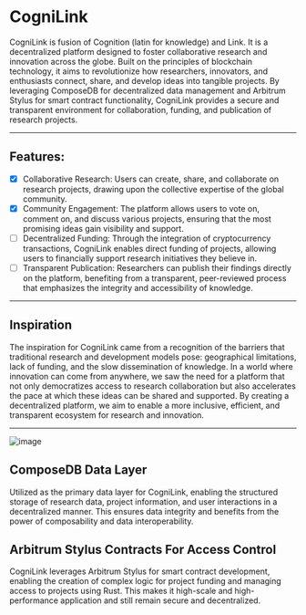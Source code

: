# CogniLink

CogniLink is fusion of Cognition (latin for knowledge) and Link. It is a decentralized platform designed to foster collaborative research and innovation across the globe. Built on the principles of blockchain technology, it aims to revolutionize how researchers, innovators, and enthusiasts connect, share, and develop ideas into tangible projects. By leveraging ComposeDB for decentralized data management and Arbitrum Stylus for smart contract functionality, CogniLink provides a secure and transparent environment for collaboration, funding, and publication of research projects.

---

## Features:

- [x] Collaborative Research: Users can create, share, and collaborate on research projects, drawing upon the collective expertise of the global community.
- [x] Community Engagement: The platform allows users to vote on, comment on, and discuss various projects, ensuring that the most promising ideas gain visibility and support.
- [ ] Decentralized Funding: Through the integration of cryptocurrency transactions, CogniLink enables direct funding of projects, allowing users to financially support research initiatives they believe in.
- [ ] Transparent Publication: Researchers can publish their findings directly on the platform, benefiting from a transparent, peer-reviewed process that emphasizes the integrity and accessibility of knowledge.

---

## Inspiration

The inspiration for CogniLink came from a recognition of the barriers that traditional research and development models pose: geographical limitations, lack of funding, and the slow dissemination of knowledge. In a world where innovation can come from anywhere, we saw the need for a platform that not only democratizes access to research collaboration but also accelerates the pace at which these ideas can be shared and supported. By creating a decentralized platform, we aim to enable a more inclusive, efficient, and transparent ecosystem for research and innovation.

---

![image](https://github.com/rajpatil53/cogni-link/assets/9198670/8d1c2d8a-3342-45b0-b6d8-b8037e25b198)

## ComposeDB Data Layer 

Utilized as the primary data layer for CogniLink, enabling the structured storage of research data, project information, and user interactions in a decentralized manner. This ensures data integrity and benefits from the power of composability and data interoperability.

## Arbitrum Stylus Contracts For Access Control

CogniLink leverages Arbitrum Stylus for smart contract development, enabling the creation of complex logic for project funding and managing access to projects using Rust. This makes it high-scale and high-performance application and still remain secure and decentralized.
